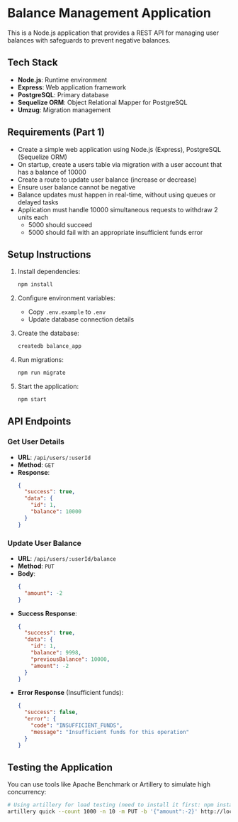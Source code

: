 # Balance Management Application

This is a Node.js application that provides a REST API for managing user balances with safeguards to prevent negative balances.

## Tech Stack

- **Node.js**: Runtime environment
- **Express**: Web application framework
- **PostgreSQL**: Primary database
- **Sequelize ORM**: Object Relational Mapper for PostgreSQL
- **Umzug**: Migration management

## Requirements (Part 1)

- Create a simple web application using Node.js (Express), PostgreSQL (Sequelize ORM)
- On startup, create a users table via migration with a user account that has a balance of 10000
- Create a route to update user balance (increase or decrease)
- Ensure user balance cannot be negative
- Balance updates must happen in real-time, without using queues or delayed tasks
- Application must handle 10000 simultaneous requests to withdraw 2 units each
    - 5000 should succeed
    - 5000 should fail with an appropriate insufficient funds error

## Setup Instructions

1. Install dependencies:
   ```bash
   npm install
   ```

2. Configure environment variables:
    - Copy `.env.example` to `.env`
    - Update database connection details

3. Create the database:
   ```bash
   createdb balance_app
   ```

4. Run migrations:
   ```bash
   npm run migrate
   ```

5. Start the application:
   ```bash
   npm start
   ```

## API Endpoints

### Get User Details
- **URL**: `/api/users/:userId`
- **Method**: `GET`
- **Response**:
  ```json
  {
    "success": true,
    "data": {
      "id": 1,
      "balance": 10000
    }
  }
  ```

### Update User Balance
- **URL**: `/api/users/:userId/balance`
- **Method**: `PUT`
- **Body**:
  ```json
  {
    "amount": -2
  }
  ```
- **Success Response**:
  ```json
  {
    "success": true,
    "data": {
      "id": 1,
      "balance": 9998,
      "previousBalance": 10000,
      "amount": -2
    }
  }
  ```
- **Error Response** (Insufficient funds):
  ```json
  {
    "success": false,
    "error": {
      "code": "INSUFFICIENT_FUNDS",
      "message": "Insufficient funds for this operation"
    }
  }
  ```

## Testing the Application

You can use tools like Apache Benchmark or Artillery to simulate high concurrency:

```bash
# Using artillery for load testing (need to install it first: npm install -g artillery)
artillery quick --count 1000 -n 10 -m PUT -b '{"amount":-2}' http://localhost:3000/api/users/1/balance
```

